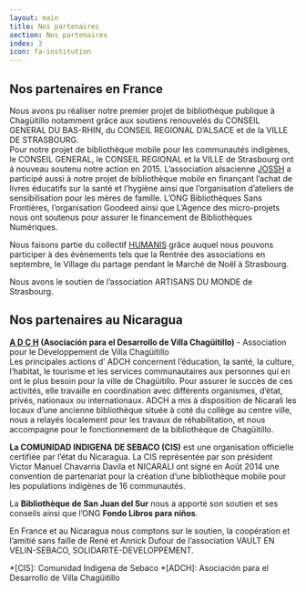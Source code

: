 ```yaml
---
layout: main
title: Nos partenaires
section: Nos partenaires
index: 3
icon: fa-institution
---
```


Nos partenaires en France
-------------------------

Nous avons pu réaliser notre premier projet de bibliothèque publique à Chagüitillo notamment grâce aux soutiens renouvelés du CONSEIL GENERAL DU BAS-RHIN, du CONSEIL REGIONAL D’ALSACE et de la VILLE DE STRASBOURG.  
Pour notre projet de bibliothèque mobile pour les communautés indigènes, le CONSEIL GENERAL, le CONSEIL REGIONAL et la VILLE de Strasbourg ont à nouveau soutenu notre action en 2015. L’association alsacienne [JOSSH](http://www.jossh.fr) a participé aussi à notre projet de bibliothèque mobile en finançant l’achat de livres éducatifs sur la santé et l’hygiène ainsi que l’organisation d’ateliers de sensibilisation pour les mères de famille. L’ONG Bibliothèques Sans Frontières, l’organisation Goodeed ainsi que L’Agence des micro-projets nous ont soutenus pour assurer le financement de Bibliothèques Numériques.  

Nous faisons partie du collectif [HUMANIS](http://www.humanis.org) grâce auquel nous pouvons participer à des évènements tels que la Rentrée des associations en septembre, le Village du partage pendant le Marché de Noël à Strasbourg.

Nous avons le soutien de l’association ARTISANS DU MONDE de Strasbourg.

Nos partenaires au Nicaragua
----------------------------

**[A D C H](http://www.adchchaguitillo.com) (Asociación para el Desarrollo de Villa Chagüitillo)** - 
Association pour le Développement de Villa Chagüitillo   
Les principales actions d’ ADCH concernent l’éducation, la santé, la culture, l’habitat, le tourisme et les services communautaires aux personnes qui en ont le plus besoin pour la ville de Chagüitillo. Pour assurer le succès de ces activités, elle travaille en coordination avec différents organismes, d’état, privés, nationaux ou internationaux. ADCH a mis  à disposition de Nicarali les locaux d’une ancienne bibliothèque située à coté du collège au centre ville,  nous a relayés localement pour les travaux de réhabilitation, et nous accompagne pour le fonctionnement de la bibliothèque de Chagüitillo.

**La COMUNIDAD INDIGENA DE SEBACO (CIS)** est une organisation officielle certifiée par l’état du Nicaragua. La CIS représentée par son président Victor Manuel Chavarria Davila et NICARALI ont signé en Août 2014 une convention de partenariat pour la création d’une bibliothèque mobile pour les populations indigènes de 16 communautés.  

La **Bibliothèque de San Juan del Sur** nous a apporté son soutien et ses conseils ainsi que l’ONG **Fondo Libros para niños**.

En France et au Nicaragua nous comptons sur le soutien, la coopération et l’amitié sans faille de René et Annick Dufour de l’association VAULT EN VELIN-SEBACO, SOLIDARITE-DEVELOPPEMENT.

*[CIS]: Comunidad Indigena de Sebaco
*[ADCH]: Asociación para el Desarrollo de Villa Chagüitillo
